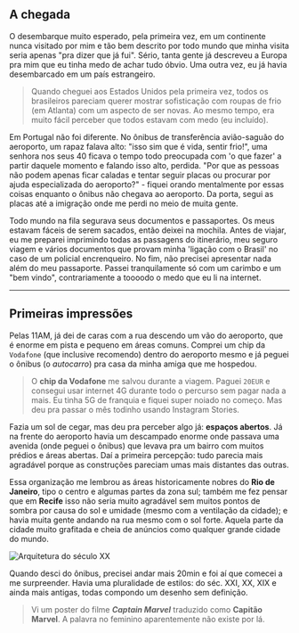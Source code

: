 A chegada
---

O desembarque muito esperado, pela primeira vez, em um continente nunca visitado por mim e tão bem descrito por todo mundo que minha visita seria apenas "pra dizer que já fui". Sério, tanta gente já descreveu a Europa pra mim que eu tinha medo de achar tudo óbvio. Uma outra vez, eu já havia desembarcado em um país estrangeiro.

> Quando cheguei aos Estados Unidos pela primeira vez, todos os brasileiros pareciam querer mostrar sofisticação com roupas de frio (em Atlanta) com um aspecto de ser novas. Ao mesmo tempo, era muito fácil perceber que todos estavam com medo (eu incluído).

Em Portugal não foi diferente. No ônibus de transferência avião-saguão do aeroporto, um rapaz falava alto: "isso sim que é vida, sentir frio!", uma senhora nos seus 40 ficava o tempo todo preocupada com 'o que fazer' a partir daquele momento e falando isso alto, perdida. "Por que as pessoas não podem apenas ficar caladas e tentar seguir placas ou procurar por ajuda especializada do aeroporto?" - fiquei orando mentalmente por essas coisas enquanto o ônibus não chegava ao aeroporto. Da porta, segui as placas até a imigração onde me perdi no meio de muita gente.

Todo mundo na fila segurava seus documentos e passaportes. Os meus estavam fáceis de serem sacados, então deixei na mochila. Antes de viajar, eu me preparei imprimindo todas as passagens do itinerário, meu seguro viagem e vários documentos que provam minha 'ligação com o Brasil' no caso de um policial encrenqueiro. No fim, não precisei apresentar nada além do meu passaporte. Passei tranquilamente só com um carimbo e um "bem vindo", contrariamente a toooodo o medo que eu li na internet.

---

Primeiras impressões
---

Pelas 11AM, já dei de caras com a rua descendo um vão do aeroporto, que é enorme em pista e pequeno em áreas comuns. Comprei um chip da `Vodafone` (que inclusive recomendo) dentro do aeroporto mesmo e já peguei o ônibus (o *autocarro*) pra casa da minha amiga que me hospedou.

> O **chip da Vodafone** me salvou durante a viagem. Paguei `20EUR` e consegui usar internet 4G durante todo o percurso sem pagar nada a mais. Eu tinha 5G de franquia e fiquei super noiado no começo. Mas deu pra passar o mês todinho usando Instagram Stories.

Fazia um sol de cegar, mas deu pra perceber algo já: **espaços abertos**. Já na frente do aeroporto havia um descampado enorme onde passava uma avenida (onde peguei o ônibus) que levava pra um bairro com muitos prédios e áreas abertas. Daí a primeira percepção: tudo parecia mais agradável porque as construções pareciam umas mais distantes das outras.

Essa organização me lembrou as áreas historicamente nobres do **Rio de Janeiro**, tipo o centro e algumas partes da zona sul; também me fez pensar que em **Recife** isso não seria muito agradável sem muitos pontos de sombra por causa do sol e umidade (mesmo com a ventilação da cidade); e havia muita gente andando na rua mesmo com o sol forte. Aquela parte da cidade muito grafitada e cheia de anúncios como qualquer grande cidade do mundo.

![Arquitetura do século XX](https://lh3.googleusercontent.com/0xzjchMKOvzRP4Yex8Nd34gwQYs7-2HY1eMQnFPDRGvMYOkPBxPqjnzIiDZ5F75JSw9LDgye3blKzhjVFqjslYMBh8-AdWLgOv-0Ys2yU--wIvRt_Ev4FZh_AxVX1H4DRRx88oo5kTTPTRopQzPax9LAmE7STZsy6wSZAt2qRxc9Egy2zw2eFvnbKaFWWcN3mhePAVXDsMNDyyrNz79FmyHsXQXBI40Ef5Qa16V2Lj6s4m-K6okMghW9y3x7JE9HM3RJCnbgCZr63P5Zumjwg8fjkfaFMPaBxZtI7llRAAwWD1YCXF-utdsC5NDnS0lg5tDE0_nwUcnutK9XuVr0IAwAkMJqdRmIYdsXgczY4lFNw_TMFDeA0zp9xzQWI544pnBw4s7qzEk-vWAG9jv3SoqIqKHTyTt8dsxvz8_AvdZ2D664KyiKzRp7hcx0lEZ9kwlb8Vw2UyIoU5DaYhLSG-8YukyONJTEta2LfSI8Ki8B4CGBP-Hoy_2YjUwGzpZisykUYDZtlCrl0nA-Lkq5IoGSTGWINy4xcYL8SRbfk5sQuzuYdl_jSQQXa4Xbxi3IZcwpkOpnguiXu1Lv5Y1ONufV8gsi8hD9N1TuRVfK7Bqz379rjUQO0co-4S8BiPBdPDHK92S4IhVEvUfHPwbnQ0GmAPttKx4a=w376-h667-no)

Quando desci do ônibus, precisei andar mais 20min e foi aí que comecei a me surpreender. Havia uma pluralidade de estilos: do séc. XXI, XX, XIX e ainda mais antigas, todas compondo um desenho sem definição.

> Vi um poster do filme **_Captain Marvel_** traduzido como **Capitão Marvel**. A palavra no feminino aparentemente não existe por lá.

